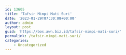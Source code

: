 ```yaml
---
id: 13605
title: 'Tafsir Mimpi Mati Suri'
date: '2023-01-29T07:30:08+00:00'
author: admin
layout: post
guid: 'https://bos.awn.biz.id/tafsir-mimpi-mati-suri/'
permalink: /tafsir-mimpi-mati-suri/
categories:
    - Uncategorized
---
```


